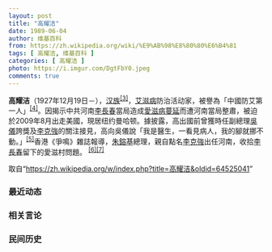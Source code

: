 ```yaml
---
layout: post
title: "高耀洁"
date: 1989-06-04
author: 维基百科
from: https://zh.wikipedia.org/wiki/%E9%AB%98%E8%80%80%E6%B4%81
tags: [ 高耀洁, 维基百科 ]
categories: [ 高耀洁 ]
photo: https://i.imgur.com/DgtFbY0.jpeg
comments: true
---
```

<div class="mw-parser-output">
<div id="noteTA-cd2391ea" class="noteTA"><div class="noteTA-local"><div data-noteta-code="zh-hans:采血; zh-hant:採血;"></div><div data-noteta-code="zh-hans:脏病; zh-hant:髒病;"></div><div data-noteta-code="zh-hans:防艾; zh-hant:防愛;"></div><div data-noteta-code="zh-hans:献血; zh-hant:捐血;"></div></div></div>

<p><b>高耀洁</b>（1927年12月19日<span class="useeditintro" title="Template:BLP editintro">－</span>），<a href="/wiki/%E6%B1%89%E6%97%8F" title="汉族">汉族</a><sup id="cite_ref-3" class="reference"><a href="#cite_note-3">[3]</a></sup>，<a href="/wiki/%E8%89%BE%E6%BB%8B%E7%97%85" title="艾滋病">艾滋病</a>防治活动家，被譽為「中國防艾第一人」<sup id="cite_ref-4" class="reference"><a href="#cite_note-4">[4]</a></sup>。因揭示中共河南<a href="/wiki/%E6%9D%8E%E9%95%B7%E6%98%A5" class="mw-redirect" title="李長春">李長春</a>當局造成<a href="/wiki/%E6%B2%B3%E5%8D%97%E8%A1%80%E7%A5%B8" title="河南血祸">愛滋病蔓延</a>而遭河南當局整肅，被迫於2009年8月出走美國，現居纽约曼哈顿。據披露，高出國前曾獲時任副總理<a href="/wiki/%E5%90%B3%E5%84%80" class="mw-redirect" title="吳儀">吳儀</a>誇獎及<a href="/wiki/%E6%9D%8E%E5%85%8B%E5%BC%B7" class="mw-redirect" title="李克強">李克強</a>的關注接見，高向吳儀說「我是醫生，一看見病人，我的腳就挪不動。」<sup id="cite_ref-5" class="reference"><a href="#cite_note-5">[5]</a></sup>香港《爭鳴》雜誌報導，<a href="/wiki/%E6%9C%B1%E9%8E%94%E5%9F%BA" class="mw-redirect" title="朱鎔基">朱鎔基</a>總理，親自點名<a href="/wiki/%E6%9D%8E%E5%85%8B%E5%BC%B7" class="mw-redirect" title="李克強">李克強</a>出任河南，收拾<a href="/wiki/%E6%9D%8E%E9%95%B7%E6%98%A5" class="mw-redirect" title="李長春">李長春</a>留下的愛滋村問題。 <sup id="cite_ref-6" class="reference"><a href="#cite_note-6">[6]</a></sup><sup id="cite_ref-7" class="reference"><a href="#cite_note-7">[7]</a></sup>
</p>
</div><noscript><img src="//zh.wikipedia.org/wiki/Special:CentralAutoLogin/start?type=1x1" alt="" title="" width="1" height="1" style="border: none; position: absolute;"></noscript>
<div class="printfooter">取自“<a dir="ltr" href="https://zh.wikipedia.org/w/index.php?title=高耀洁&amp;oldid=64525041">https://zh.wikipedia.org/w/index.php?title=高耀洁&amp;oldid=64525041</a>”</div><div id="recent-news"><h3>最近动态</h3><ul></ul></div><div id="open-opinion"><h3>相关言论</h3><ul></ul></div><div id="mjls-record"><h3>民间历史</h3><ul></ul></div>
